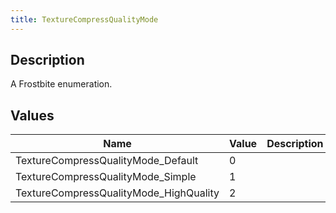 ```yaml
---
title: TextureCompressQualityMode
---
```

## Description

A Frostbite enumeration.

## Values

| Name                                    | Value | Description |
| --------------------------------------- | ----- | ----------- |
| TextureCompressQualityMode\_Default     | 0     |             |
| TextureCompressQualityMode\_Simple      | 1     |             |
| TextureCompressQualityMode\_HighQuality | 2     |             |
